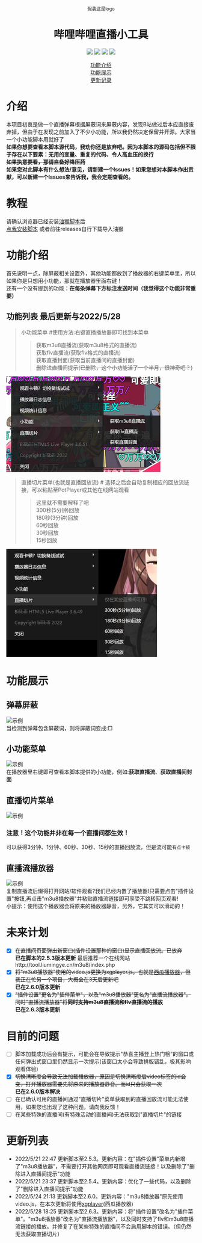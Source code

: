 <p style="font-size:12px" align="center">假装这是logo</p>
<h1 align="center" dir="auto">哔哩哔哩直播小工具</h1>
<p align="center" dir="auto">
  <a><img src="https://img.shields.io/github/stars/isma123HH/bilibili_live-assistant.svg"></img></a> 
  <img src="https://img.shields.io/github/forks/isma123HH/bilibili_live-assistant.svg"></img> 
  <img src="https://img.shields.io/github/issues/isma123HH/bilibili_live-assistant.svg"></img> 
  <img src="https://img.shields.io/github/license/isma123HH/bilibili_live-assistant.svg"></img>
</p>
<p align="center" dir="auto">
  <a href="#功能介绍">功能介绍</a>
  <br>
  <a href="#功能展示">功能展示</a>
  <br>
  <a href="#更新列表">更新记录</a>
</p>

# 介绍
本项目初衷是做一个直播弹幕根据屏蔽词来屏蔽内容，发现B站做过后本应直接废弃掉，但由于在发现之前加入了不少小功能，所以我仍然决定保留并开源。大家当一个小功能脚本用就好了<br>
<b>如果你想要查看本脚本源代码，我劝你还是放弃吧。因为本脚本的源码包括但不限于存在以下要素：无用的变量、重复的代码、令人高血压的换行</b><br>
<del><b>如果执意要看，那请自备好降压药</b></del><br>
<b>如果您对此脚本有什么想法/意见，请新建一个Issues！如果您想对本脚本作出贡献，可以新建一个Issues来告诉我，我会定期查看的。</b>
# 教程
请确认浏览器已经安装<a href="https://www.tampermonkey.net/">油猴脚本</a>后<br>
<a href="https://github.com/isma123HH/bilibili_live-assistant/raw/main/build/bili_live_assistant.user.js">点我安装脚本</a> 或者前往releases自行下载导入油猴
# 功能介绍
首先说明一点，除屏蔽相关设置外，其他功能都放到了播放器的右键菜单里，所以如果你是只想用小功能，那就在播放器里面右键！<br>
还有一个没有提到的功能：<b>在每条弹幕下方标注发送时间（我觉得这个功能非常重要）</b>
<br>
## 功能列表 最后更新与2022/5/28
>小功能菜单 #使用方法:右键直播播放器即可找到本菜单
>>获取m3u8直播流(获取m3u8格式的直播流)<br>
>>获取flv直播流(获取flv格式的直播流)<br>
>>获取直播封面(获取当前直播间的直播封面)<br>
>><del>删除进直播间提示(已删除，这个小功能活了一个半月，很神奇吧？)</del><br>
<img src="assets/QQ截图20220528182944.png" />

>直播切片菜单(也就是直播回放流) # 选择之后会自动复制相应的回放流链接，可以粘贴至PotPlayer或其他在线网站观看
>>这里就不需要解释了吧<br>
>>300秒(5分钟)回放<br>
>>180秒(3分钟)回放<br>
>>60秒回放<br>
>>30秒回放<br>
>>15秒回放<br>
<img src="assets/QQ截图20220518233312.png" />

# 功能展示
## 弹幕屏蔽
<img src="assets/Desktop 2022.05.18 - 21.41.02.05.gif" alt="示例" /><br>
当检测到弹幕包含屏蔽词，则将屏蔽词变成:□
## 小功能菜单
<img src="assets/Desktop 2022.05.18 - 21.41.02.05_1.gif" alt="示例" /><br>
在播放器里右键即可查看本脚本提供的小功能，例如:<b>获取直播流</b>、<b>获取直播间封面</b>
<br>
## 直播切片菜单
<img src="assets/Desktop 2022.05.18 - 21.41.02.05_2.gif" alt="示例" /><br>
### 注意！这个功能并非在每一个直播间都生效！
可以获得3分钟、1分钟、60秒、30秒、15秒的直播回放流，但是流可能`有点卡顿`
## 直播流播放器
<img src="assets/live_player_show.gif" alt="示例" /><br>
复制直播流后懒得打开网站/软件观看?我们已经内置了播放器!只需要点击"插件设置"按钮,再点击"m3u8播放器"并粘贴直播流链接即可享受不跳转网页观看!<br>
小提示：使用这个播放器会将原来的播放器静音，另外，它其实可以滑动的！

# 未来计划
- [x] <del>在直播间页面弹出新窗口(插件设置那种的窗口)显示直播回放流。已放弃</del><br><b>已在脚本的2.5.3版本更新</b> 最后推荐一个在线网站http://tool.liumingye.cn/m3u8/index.php
- [x] <del>将"m3u8播放器"使用的video.js更换为xgplayer.js。也就是<a href=https://v2.h5player.bytedance.com/>西瓜播放器</a>，但我正在忙另一个项目，大概会在3天后更新吧</del><br><b>已在2.6.0版本更新</b>
- [x] <del>"插件设置"更名为"插件菜单"，以及"m3u8播放器"更名为"直播流播放器"。同时"直播流播放器"将<b>同时支持m3u8直播流和flv直播流的播放</b></del><br><b>已在2.6.3版本更新</b>

# 目前的问题
- [ ] 脚本加载成功后会有提示，可能会在导致提示"恭喜主播登上热门榜"的窗口或任何弹出式窗口里仍然显示一次提示(该窗口太小会导致排版错乱，极其影响观看体验)
- [x] <del>切换清晰度会导致无法加载播放器，原因是切换清晰度后video标签的id会变，打开播放器需要先将原来的播放器静音。而id只会获取一次</del><br><b>已在2.6.0版本解决</b>
- [ ] 在已确认可用的直播间通过"直播切片"菜单获取到的直播回放流可能无法使用，如果您也出现了这种问题，请向我反馈！
- [ ] 在某些特殊的直播间(有特殊活动的直播间)无法获取到"直播切片"的链接
# 更新列表
<ul>
<li>2022/5/21 22:47 更新脚本至2.5.3。更新内容：在"插件设置"菜单内新增了"m3u8播放器"，不需要打开其他网页即可观看直播流链接！以及删除了"删除进入直播间提示"功能</li>
<li>2022/5/21 23:37 更新脚本至2.5.4。更新内容：优化了一些代码，以及删除了"删除进入直播间提示"功能</li>
<li>2022/5/24 21:13 更新脚本至2.6.0。更新内容："m3u8播放器"原先使用video.js，在本次更新将使用<a href=https://v2.h5player.bytedance.com/>xgplayer</a>(西瓜播放器)</li>
<li>2022/5/28 18:25 更新脚本至2.6.3。更新内容：将"插件设置"改名为"插件菜单"。"m3u8播放器"改名为"直播流播放器"，以及同时支持了flv和m3u8直播流链接的播放。并修复了在某些特殊的直播间不会启用脚本的错误。（但仍然无法获取直播切片）</li>
</ul>
